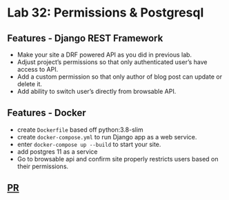 # Lab 32: Permissions & Postgresql
## Features - Django REST Framework
  - Make your site a DRF powered API as you did in previous lab.
  - Adjust project’s permissions so that only authenticated user’s have access to API.
  - Add a custom permission so that only author of blog post can update or delete it.
  - Add ability to switch user’s directly from browsable API.


## Features - Docker
  - create `Dockerfile` based off python:3.8-slim
  - create `docker-compose.yml` to run Django app as a web service.
  - enter `docker-compose up --build` to start your site.
  - add postgres 11 as a service
  - Go to browsable api and confirm site properly restricts users based on their permissions.


## [PR](https://github.com/noureddein/drf-api-permissions-postgres/pull/1)